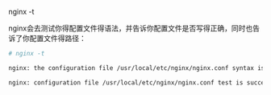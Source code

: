 nginx -t

nginx会去测试你得配置文件得语法，并告诉你配置文件是否写得正确，同时也告诉了你配置文件得路径：
```bash
# nginx -t

nginx: the configuration file /usr/local/etc/nginx/nginx.conf syntax is ok

nginx: configuration file /usr/local/etc/nginx/nginx.conf test is successful
```